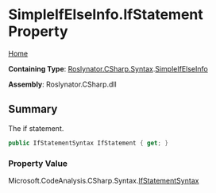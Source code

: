 <a name="_top"></a>

# SimpleIfElseInfo\.IfStatement Property

[Home](../../../../../README.md#_top)

**Containing Type**: [Roslynator.CSharp.Syntax](../../README.md#_top)\.[SimpleIfElseInfo](../README.md#_top)

**Assembly**: Roslynator\.CSharp\.dll

## Summary

The if statement\.

```csharp
public IfStatementSyntax IfStatement { get; }
```

### Property Value

Microsoft\.CodeAnalysis\.CSharp\.Syntax\.[IfStatementSyntax](https://docs.microsoft.com/en-us/dotnet/api/microsoft.codeanalysis.csharp.syntax.ifstatementsyntax)

